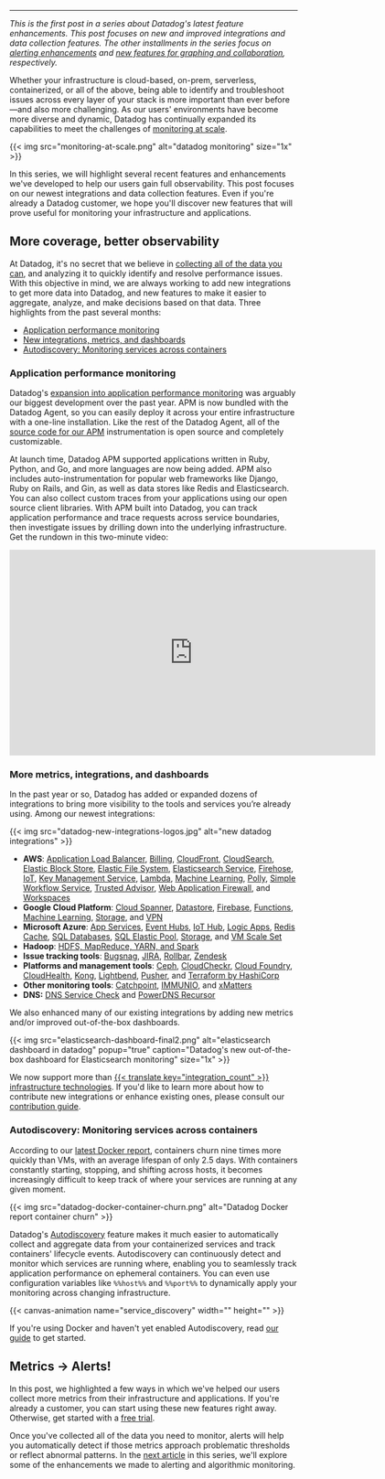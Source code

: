 ---

*This is the first post in a series about Datadog's latest feature enhancements. This post focuses on new and improved integrations and data collection features. The other installments in the series focus on [alerting enhancements][part-2] and [new features for graphing and collaboration][part-3], respectively.*

Whether your infrastructure is cloud-based, on-prem, serverless, containerized, or all of the above, being able to identify and troubleshoot issues across every layer of your stack is more important than ever before—and also more challenging. As our users' environments have become more diverse and dynamic, Datadog has continually expanded its capabilities to meet the challenges of [monitoring at scale][monitoring-scale-blog].

{{< img src="monitoring-at-scale.png" alt="datadog monitoring" size="1x" >}}

In this series, we will highlight several recent features and enhancements we've developed to help our users gain full observability. This post focuses on our newest integrations and data collection features. Even if you're already a Datadog customer, we hope you'll discover new features that will prove useful for monitoring your infrastructure and applications.

## More coverage, better observability
At Datadog, it's no secret that we believe in [collecting all of the data you can][monitoring-101], and analyzing it to quickly identify and resolve performance issues. With this objective in mind, we are always working to add new integrations to get more data into Datadog, and new features to make it easier to aggregate, analyze, and make decisions based on that data. Three highlights from the past several months:

* [Application performance monitoring](#application-performance-monitoring)
* [New integrations, metrics, and dashboards](#more-metrics-integrations-and-dashboards)
* [Autodiscovery: Monitoring services across containers](#autodiscovery-monitoring-services-across-containers)

### Application performance monitoring
Datadog's [expansion into application performance monitoring][datadog-apm] was arguably our biggest development over the past year. APM is now bundled with the Datadog Agent, so you can easily deploy it across your entire infrastructure with a one-line installation. Like the rest of the Datadog Agent, all of the [source code for our APM][trace-agent-github] instrumentation is open source and completely customizable.

At launch time, Datadog APM supported applications written in Ruby, Python, and Go, and more languages are now being added. APM also includes auto-instrumentation for popular web frameworks like Django, Ruby on Rails, and Gin, as well as data stores like Redis and Elasticsearch. You can also collect custom traces from your applications using our open source client libraries. With APM built into Datadog, you can track application performance and trace requests across service boundaries, then investigate issues by drilling down into the underlying infrastructure. Get the rundown in this two-minute video:

<iframe src="https://player.vimeo.com/video/203196972?title=0&byline=0&portrait=0" width="640" height="360" frameborder="0" webkitallowfullscreen mozallowfullscreen allowfullscreen></iframe>

### More metrics, integrations, and dashboards
In the past year or so, Datadog has added or expanded dozens of integrations to bring more visibility to the tools and services you’re already using. Among our newest integrations:

{{< img src="datadog-new-integrations-logos.jpg" alt="new datadog integrations" >}}

- **AWS**: [Application Load Balancer][aws-alb-docs], [Billing][billing-docs], [CloudFront][cloudfront-docs], [CloudSearch][cloudsearch-docs], [Elastic Block Store][ebs-docs], [Elastic File System][efs-docs], [Elasticsearch Service][aws-es-blog], [Firehose][firehose-docs], [IoT][aws-iot-docs], [Key Management Service][aws-kms], [Lambda][aws-lambda-blog], [Machine Learning][aws-machine-learning], [Polly][aws-polly], [Simple Workflow Service][aws-swf], [Trusted Advisor][trusted-advisor-blog], [Web Application Firewall][aws-waf], and [Workspaces][aws-workspaces]
- **Google Cloud Platform**: [Cloud Spanner][google-spanner], [Datastore][google-datastore], [Firebase][google-firebase], [Functions][google-functions], [Machine Learning][google-ml], [Storage][google-storage], and [VPN][google-vpn]
- **Microsoft Azure**: [App Services][app-services], [Event Hubs][event-hubs], [IoT Hub][iot-hub-docs], [Logic Apps][logic-app], [Redis Cache][redis-cache], [SQL Databases][sql-databases], [SQL Elastic Pool][sql-elastic-pool], [Storage][azure-storage-blog], and [VM Scale Set][vm-scale-set]
- **Hadoop**: [HDFS, MapReduce, YARN, and Spark][spark-blog]
- **Issue tracking tools**: [Bugsnag][bugsnag-docs], [JIRA][jira-blog], [Rollbar][rollbar-blog], [Zendesk][zendesk-blog]
- **Platforms and management tools**: [Ceph][ceph-blog], [CloudCheckr][cloudcheckr-blog], [Cloud Foundry][cf-blog], [CloudHealth][cloudhealth-blog], [Kong][kong-blog], [Lightbend][lightbend-blog], [Pusher][pusher-blog], and [Terraform by HashiCorp][terraform-blog]
- **Other monitoring tools**: [Catchpoint][catchpoint-docs], [IMMUNIO][immunio-blog], and [xMatters][xmatters]
- **DNS:** [DNS Service Check][dns-service-check] and [PowerDNS Recursor][powerdns-docs]

We also enhanced many of our existing integrations by adding new metrics and/or improved out-of-the-box dashboards.

{{< img src="elasticsearch-dashboard-final2.png" alt="elasticsearch dashboard in datadog" popup="true" caption="Datadog's new out-of-the-box dashboard for Elasticsearch monitoring" size="1x" >}}

We now support more than [{{< translate key="integration_count" >}} infrastructure technologies][datadog-integrations]. If you'd like to learn more about how to contribute new integrations or enhance existing ones, please consult our [contribution guide][dd-agent-contribution].

### Autodiscovery: Monitoring services across containers
According to our [latest Docker report][docker-report], containers churn nine times more quickly than VMs, with an average lifespan of only 2.5 days. With containers constantly starting, stopping, and shifting across hosts, it becomes increasingly difficult to keep track of where your services are running at any given moment.

{{< img src="datadog-docker-container-churn.png" alt="Datadog Docker report container churn" >}}

Datadog's [Autodiscovery][autodiscovery-blog] feature makes it much easier to automatically collect and aggregate data from your containerized services and track containers' lifecycle events. Autodiscovery can continuously detect and monitor which services are running where, enabling you to seamlessly track application performance on ephemeral containers. You can even use configuration variables like `%%host%%` and `%%port%%` to dynamically apply your monitoring across changing infrastructure.

{{< canvas-animation name="service_discovery" width="" height="" >}}

If you're using Docker and haven't yet enabled Autodiscovery, read [our guide][autodiscovery-guide] to get started.

## Metrics -> Alerts!
In this post, we highlighted a few ways in which we've helped our users collect more metrics from their infrastructure and applications. If you're already a customer, you can start using these new features right away. Otherwise, get started with a <a href="#" class="sign-up-trigger">free trial</a>.

Once you've collected all of the data you need to monitor, alerts will help you automatically detect if those metrics approach problematic thresholds or reflect abnormal patterns. In the [next article][part-2] in this series, we'll explore some of the enhancements we made to alerting and algorithmic monitoring.


[iot-hub-docs]: http://docs.datadoghq.com/integrations/azure_iot_hub/
[sql-elastic-pool]: http://docs.datadoghq.com/integrations/azure_sql_elastic_pool/
[vm-scale-set]: http://docs.datadoghq.com/integrations/azure_vm_scale_set/
[ebs-docs]: http://docs.datadoghq.com/integrations/awsebs/
[cloudsearch-docs]: http://docs.datadoghq.com/integrations/awscloudsearch/
[trusted-advisor-blog]: /blog/monitor-aws-trusted-advisor/
[ecs-blog]: /blog/monitor-docker-on-aws-ecs/
[catchpoint-docs]: http://docs.datadoghq.com/integrations/catchpoint/
[bugsnag-docs]: http://docs.datadoghq.com/integrations/bugsnag/
[zendesk-blog]: /blog/zendesk-integration/
[aws-alb-docs]: https://help.datadoghq.com/hc/en-us/articles/213132066-Does-Datadog-support-AWS-ALB-Application-Load-Balancer-
[cloudhealth-blog]: /blog/monitor-cloudhealth-assets-datadog/
[aws-es-blog]: /blog/monitor-amazon-elasticsearch-service/
[powerdns-docs]: http://docs.datadoghq.com/integrations/powerdns/
[azure-vm-blog]: /blog/monitor-azure-vms-using-datadog/
[mysql-blog]: /blog/mysql-monitoring-with-datadog/
[dns-service-check]: http://docs.datadoghq.com/integrations/dnscheck/
[route-53-docs]: http://docs.datadoghq.com/integrations/awsroute53/
[cloudfront-docs]: http://docs.datadoghq.com/integrations/awscloudfront/
[billing-docs]: http://docs.datadoghq.com/integrations/awsbilling/
[sns-blog]: /blog/monitor-aws-sns-datadog/
[elasticache-blog]: /blog/monitor-elasticache-with-aws-metrics-native-metrics/
[dynamodb-blog]: /blog/top-dynamodb-performance-metrics/
[ec2-docs]: http://docs.datadoghq.com/integrations/awsec2/
[gcp-pubsub]: http://docs.datadoghq.com/integrations/google_cloud_pubsub/
[gcp-sql]: http://docs.datadoghq.com/integrations/google_cloudsql/
[gce]: /blog/monitor-google-compute-engine-with-datadog/
[gke]: http://docs.datadoghq.com/integrations/google_container_engine/
[rds-blog]: /blog/monitor-rds-mysql-using-datadog/
[elb-blog]: /blog/monitor-elb-performance-with-datadog/
[kubernetes-blog]: /blog/monitoring-kubernetes-with-datadog/
[mongodb-blog]: /blog/monitor-mongodb-performance-with-datadog/
[elasticsearch-blog]: /blog/monitor-elasticsearch-datadog/
[windows-blog]: /blog/monitoring-windows-server-2012-datadog/
[autodiscovery-guide]: http://docs.datadoghq.com/guides/autodiscovery/
[autodiscovery-blog]: /blog/autodiscovery-docker-monitoring/
[aws-redshift-blog]: /blog/monitor-aws-redshift-with-datadog/
[aws-lambda-blog]: /blog/monitoring-lambda-functions-datadog/
[monitoring-101]: /blog/monitoring-101-collecting-data/
[jira-blog]: /blog/jira-issue-tracking/
[immunio-blog]: /blog/datadog-immunio-app-security-monitoring/
[app-services]: /blog/monitor-azure-app-service-applications-datadog/
[sql-databases]: /blog/monitor-azure-sql-databases-datadog/
[event-hubs]: /blog/monitor-your-azure-event-hubs-with-datadog/
[logic-app]: /blog/monitor-azure-logic-app-workflows-datadog/
[redis-cache]: /blog/monitor-azure-redis-cache-datadog/
[rollbar-blog]: /blog/error-monitoring-rollbar/
[ceph-blog]: /blog/monitor-ceph-datadog/
[kong-blog]: /blog/monitor-kong-datadog/
[spark-blog]: /blog/hadoop-spark-monitoring-datadog/
[jenkins-blog]: /blog/monitor-jenkins-datadog/
[efs-docs]: http://docs.datadoghq.com/integrations/awsefs/
[docker-blog]: /blog/monitor-docker-datadog/
[firehose-docs]: http://docs.datadoghq.com/integrations/awsfirehose/
[aws-iot-docs]: http://docs.datadoghq.com/integrations/awsiot/
[aws-kms]: http://docs.datadoghq.com/integrations/awskms/
[aws-machine-learning]: http://docs.datadoghq.com/integrations/awsml/
[aws-polly]: http://docs.datadoghq.com/integrations/awspolly/
[aws-swf]: http://docs.datadoghq.com/integrations/awsswf/
[aws-waf]: http://docs.datadoghq.com/integrations/awswaf/
[aws-workspaces]: http://docs.datadoghq.com/integrations/awsworkspaces/
[google-datastore]: http://docs.datadoghq.com/integrations/google_cloud_datastore/
[google-firebase]: http://docs.datadoghq.com/integrations/google_cloud_firebase/
[google-functions]: http://docs.datadoghq.com/integrations/google_cloud_functions/
[google-ml]: http://docs.datadoghq.com/integrations/google_cloud_ml/
[google-spanner]: http://docs.datadoghq.com/integrations/google_cloud_spanner/
[google-storage]: http://docs.datadoghq.com/integrations/google_cloud_storage/
[google-vpn]: http://docs.datadoghq.com/integrations/google_cloud_vpn/
[datadog-apm]: /blog/announcing-apm/
[part-2]: /blog/feature-roundup-alerting
[part-3]: /blog/feature-roundup-visualization-collaboration
[pusher-blog]: /blog/pusher-monitoring/
[cloudcheckr-blog]: /blog/rightsizing-cloudcheckr/
[lightbend-blog]: /blog/monitor-lightbend/
[datadog-integrations]: /product/integrations/
[dd-agent-contribution]: https://github.com/DataDog/dd-agent/blob/master/CONTRIBUTING.md
[datadog-apm]: /blog/announcing-apm/
[trace-agent-github]: https://github.com/DataDog/datadog-trace-agent
[monitoring-scale-blog]: /blog/2016-monitoring-at-scale/
[cloudcheckr-blog]: /blog/rightsizing-cloudcheckr/
[s3-docs]: http://docs.datadoghq.com/integrations/awss3/
[xmatters]: http://help.xmatters.com/integrations/monitoring/datadog.htm
[terraform-blog]: /blog/managing-datadog-with-terraform/
[docker-report]: /docker-adoption/
[cf-blog]: /blog/monitor-cloud-foundry/
[azure-storage-blog]: /blog/monitor-azure-storage-datadog/
